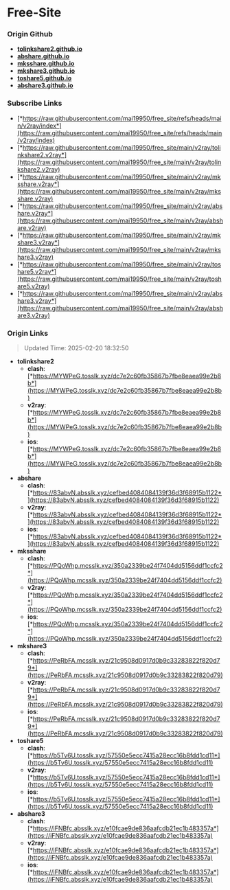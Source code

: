 # Free-Site

### Origin Github

- [**tolinkshare2.github.io**](https://github.com/tolinkshare2/tolinkshare2.github.io)
- [**abshare.github.io**](https://github.com/abshare/abshare.github.io)
- [**mksshare.github.io**](https://github.com/mksshare/mksshare.github.io)
- [**mkshare3.github.io**](https://github.com/mkshare3/mkshare3.github.io)
- [**toshare5.github.io**](https://github.com/toshare5/toshare5.github.io)
- [**abshare3.github.io**](https://github.com/abshare3/abshare3.github.io)

### Subscribe Links

- [*https://raw.githubusercontent.com/mai19950/free_site/refs/heads/main/v2ray/index*](https://raw.githubusercontent.com/mai19950/free_site/refs/heads/main/v2ray/index)
- [*https://raw.githubusercontent.com/mai19950/free_site/main/v2ray/tolinkshare2.v2ray*](https://raw.githubusercontent.com/mai19950/free_site/main/v2ray/tolinkshare2.v2ray)
- [*https://raw.githubusercontent.com/mai19950/free_site/main/v2ray/mksshare.v2ray*](https://raw.githubusercontent.com/mai19950/free_site/main/v2ray/mksshare.v2ray)
- [*https://raw.githubusercontent.com/mai19950/free_site/main/v2ray/abshare.v2ray*](https://raw.githubusercontent.com/mai19950/free_site/main/v2ray/abshare.v2ray)
- [*https://raw.githubusercontent.com/mai19950/free_site/main/v2ray/mkshare3.v2ray*](https://raw.githubusercontent.com/mai19950/free_site/main/v2ray/mkshare3.v2ray)
- [*https://raw.githubusercontent.com/mai19950/free_site/main/v2ray/toshare5.v2ray*](https://raw.githubusercontent.com/mai19950/free_site/main/v2ray/toshare5.v2ray)
- [*https://raw.githubusercontent.com/mai19950/free_site/main/v2ray/abshare3.v2ray*](https://raw.githubusercontent.com/mai19950/free_site/main/v2ray/abshare3.v2ray)

### Origin Links

> Updated Time: 2025-02-20 18:32:50

- **tolinkshare2**
  - **clash**: [*https://MYWPeG.tosslk.xyz/dc7e2c60fb35867b7fbe8eaea99e2b8b*](https://MYWPeG.tosslk.xyz/dc7e2c60fb35867b7fbe8eaea99e2b8b)
  - **v2ray**: [*https://MYWPeG.tosslk.xyz/dc7e2c60fb35867b7fbe8eaea99e2b8b*](https://MYWPeG.tosslk.xyz/dc7e2c60fb35867b7fbe8eaea99e2b8b)
  - **ios**: [*https://MYWPeG.tosslk.xyz/dc7e2c60fb35867b7fbe8eaea99e2b8b*](https://MYWPeG.tosslk.xyz/dc7e2c60fb35867b7fbe8eaea99e2b8b)
- **abshare**
  - **clash**: [*https://83abvN.absslk.xyz/cefbed4084084139f36d3f68915b1122*](https://83abvN.absslk.xyz/cefbed4084084139f36d3f68915b1122)
  - **v2ray**: [*https://83abvN.absslk.xyz/cefbed4084084139f36d3f68915b1122*](https://83abvN.absslk.xyz/cefbed4084084139f36d3f68915b1122)
  - **ios**: [*https://83abvN.absslk.xyz/cefbed4084084139f36d3f68915b1122*](https://83abvN.absslk.xyz/cefbed4084084139f36d3f68915b1122)
- **mksshare**
  - **clash**: [*https://PQoWhp.mcsslk.xyz/350a2339be24f7404dd5156ddf1ccfc2*](https://PQoWhp.mcsslk.xyz/350a2339be24f7404dd5156ddf1ccfc2)
  - **v2ray**: [*https://PQoWhp.mcsslk.xyz/350a2339be24f7404dd5156ddf1ccfc2*](https://PQoWhp.mcsslk.xyz/350a2339be24f7404dd5156ddf1ccfc2)
  - **ios**: [*https://PQoWhp.mcsslk.xyz/350a2339be24f7404dd5156ddf1ccfc2*](https://PQoWhp.mcsslk.xyz/350a2339be24f7404dd5156ddf1ccfc2)
- **mkshare3**
  - **clash**: [*https://PeRbFA.mcsslk.xyz/21c9508d0917d0b9c33283822f820d79*](https://PeRbFA.mcsslk.xyz/21c9508d0917d0b9c33283822f820d79)
  - **v2ray**: [*https://PeRbFA.mcsslk.xyz/21c9508d0917d0b9c33283822f820d79*](https://PeRbFA.mcsslk.xyz/21c9508d0917d0b9c33283822f820d79)
  - **ios**: [*https://PeRbFA.mcsslk.xyz/21c9508d0917d0b9c33283822f820d79*](https://PeRbFA.mcsslk.xyz/21c9508d0917d0b9c33283822f820d79)
- **toshare5**
  - **clash**: [*https://b5Tv6U.tosslk.xyz/57550e5ecc7415a28ecc16b8fdd1cd11*](https://b5Tv6U.tosslk.xyz/57550e5ecc7415a28ecc16b8fdd1cd11)
  - **v2ray**: [*https://b5Tv6U.tosslk.xyz/57550e5ecc7415a28ecc16b8fdd1cd11*](https://b5Tv6U.tosslk.xyz/57550e5ecc7415a28ecc16b8fdd1cd11)
  - **ios**: [*https://b5Tv6U.tosslk.xyz/57550e5ecc7415a28ecc16b8fdd1cd11*](https://b5Tv6U.tosslk.xyz/57550e5ecc7415a28ecc16b8fdd1cd11)
- **abshare3**
  - **clash**: [*https://iFNBfc.absslk.xyz/e10fcae9de836aafcdb21ec1b483357a*](https://iFNBfc.absslk.xyz/e10fcae9de836aafcdb21ec1b483357a)
  - **v2ray**: [*https://iFNBfc.absslk.xyz/e10fcae9de836aafcdb21ec1b483357a*](https://iFNBfc.absslk.xyz/e10fcae9de836aafcdb21ec1b483357a)
  - **ios**: [*https://iFNBfc.absslk.xyz/e10fcae9de836aafcdb21ec1b483357a*](https://iFNBfc.absslk.xyz/e10fcae9de836aafcdb21ec1b483357a)
